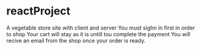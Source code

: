 # reactProject
A vegetable store site with client and server
You must sighn in first in order to shop
Your cart will stay as it is untill tou complete the payment
You will recive an email from the shop once your order is ready.
